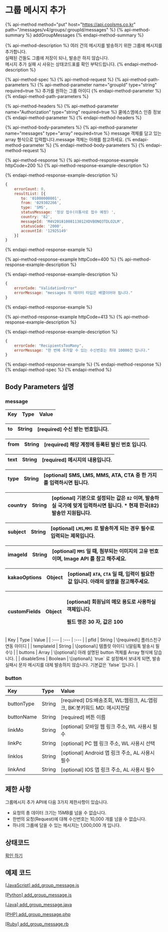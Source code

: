 # 그룹 메시지 추가

{% api-method method="put" host="https://api.coolsms.co.kr" path="/messages/v4/groups/:groupId/messages" %}
{% api-method-summary %}
addGroupMessages
{% endapi-method-summary %}

{% api-method-description %}
여러 건의 메시지를 발송하기 위한 그룹에 메시지를 추가합니다.  
실패된 건들도 그룹에 저장이 되나, 발송은 하지 않습니다.  
메시지 추가 실패 시 사유는 상태코드표를 확인 부탁드립니다.
{% endapi-method-description %}

{% api-method-spec %}
{% api-method-request %}
{% api-method-path-parameters %}
{% api-method-parameter name="groupId" type="string" required=true %}
추가를 원하는 그룹 아이디
{% endapi-method-parameter %}
{% endapi-method-path-parameters %}

{% api-method-headers %}
{% api-method-parameter name="Authorization" type="string" required=true %}
쿨에스엠에스 인증 정보
{% endapi-method-parameter %}
{% endapi-method-headers %}

{% api-method-body-parameters %}
{% api-method-parameter name="messages" type="array" required=true %}
message 객체를 담고 있는 array 형식으로 입력합니다.message 객체는 아래를 참고하세요.
{% endapi-method-parameter %}
{% endapi-method-body-parameters %}
{% endapi-method-request %}

{% api-method-response %}
{% api-method-response-example httpCode=200 %}
{% api-method-response-example-description %}

{% endapi-method-response-example-description %}

```javascript
{
    errorCount: 0,
    resultList: [{
       to: '01000000001',
       from: '029302266',
       type: 'SMS',
       statusMessage: '정상 접수(이통사로 접수 예정) ',
       country: '82',
       messageId: 'M4V20181008113012XDVBONQ3TDLO2LM',
       statusCode: '2000',
       accountId: '12925149'
    }]
}
```
{% endapi-method-response-example %}

{% api-method-response-example httpCode=400 %}
{% api-method-response-example-description %}

{% endapi-method-response-example-description %}

```javascript
{
    errorCode: "ValidationError"
    errorMessage: "messages 의 데이터 타입은 배열이어야 됩니다."
}
```
{% endapi-method-response-example %}

{% api-method-response-example httpCode=413 %}
{% api-method-response-example-description %}

{% endapi-method-response-example-description %}

```javascript
{
    errorCode: "RecipientsTooMany",
    errorMessage: "한 번에 추가할 수 있는 수신번호는 최대 10000건 입니다."
}
```
{% endapi-method-response-example %}
{% endapi-method-response %}
{% endapi-method-spec %}
{% endapi-method %}

## Body Parameters 설명

### message

| Key | Type | Value |
| :--- | :--- | :--- |


| to | String | \[required\] 수신 받는 번호입니다. |
| :--- | :--- | :--- |


| from | String | \[required\] 해당 계정에 등록된 발신 번호 입니다. |
| :--- | :--- | :--- |


| text | String | \[required\] 메시지의 내용입니다. |
| :--- | :--- | :--- |


| type | String | \[optional\] SMS, LMS, MMS, ATA, CTA 중 한 가지를 입력하시면 됩니다. |
| :--- | :--- | :--- |


| country | String | \[optional\] 기본으로 설정되는 값은 `82` 이며, 발송하실 국가에 맞게 입력하시면 됩니다. \* 현재 한국\(82\) 발송만 지원됩니다. |
| :--- | :--- | :--- |


| subject | String | \[optional\] `LMS`,`MMS` 로 발송하게 되는 경우 필수로 입력되는 제목입니다. |
| :--- | :--- | :--- |


| imageId | String | \[optional\] `MMS` 일 때, 첨부되는 이미지의 고유 번호이며, Image API 를 참고 해주세요. |
| :--- | :--- | :--- |


| kakaoOptions | Object | \[optional\] `ATA`, `CTA` 일 때, 입력이 필요한 값 입니다. 아래의 설명을 참고해주세요. |
| :--- | :--- | :--- |


<table>
  <thead>
    <tr>
      <th style="text-align:left">customFields</th>
      <th style="text-align:left">Object</th>
      <th style="text-align:left">
        <p>[optional] &#xD68C;&#xC6D0;&#xB2D8;&#xC758; &#xBA54;&#xBAA8; &#xC6A9;&#xB3C4;&#xB85C;
          &#xC0AC;&#xC6A9;&#xD558;&#xC2E4; &#xAC1D;&#xCCB4;&#xC785;&#xB2C8;&#xB2E4;.</p>
        <p>&#xD544;&#xB4DC; &#xBA85;&#xC740; 30 &#xC790;, &#xAC12;&#xC740; 100</p>
      </th>
    </tr>
  </thead>
  <tbody></tbody>
</table>| Key | Type | Value |
| :--- | :--- | :--- |
| pfId | String | \[required\] 플러스친구 연동 아이디 |
| templateId | String | \[optional\] 템플릿 아이디 \(알림톡 발송시 필수\) |
| buttons | Array | \[optional\] 아래 설명된 button 객체를 Array 형식에 담습니다. |
| disableSms | Boolean | \[optional\] `true` 로 설정해서 보내게 되면, 발송 실패시 문자 메시지를 대체 발송하지 않습니다. 기본값은 `false` 입니다. |

### button

| Key | Type | Value |
| :--- | :--- | :--- |
| buttonType | String | \[required\] DS:배송조회, WL:웹링크, AL:앱링크, BK:봇키워드 MD: 메시지전달 |
| buttonName | String | \[required\] 버튼 이름 |
| linkMo | String | \[optional\] 모바일 웹 링크 주소, WL 사용시 필수 |
| linkPc | String | \[optional\] PC 웹 링크 주소, WL 사용시 선택 |
| linkIos | String | \[optional\] Android 앱 링크 주소, AL 사용시 필수 |
| linkAnd | String | \[optional\] IOS 앱 링크 주소, AL 사용시 필수 |

## 제한 사항

그룹메시지 추가 API에 다음 3가지 제한사항이 있습니다.

* 요청의 총 데이터 크기는 15MB를 넘을 수 없습니다.
* 한번의 요청\(Request\)에 대해 수신번호는 10,000 개를 넘을 수 없습니다.
* 하나의 그룹에 담을 수 있는 메시지는 1,000,000 개 입니다.

## 상태코드

[확인 하기](../../message-status-codes.md#undefined)

## 예제 코드

[\[JavaScript\] add\_group\_message.js](https://github.com/solapi/examples/blob/master/javascript/add_group_message.js)

[\[Python\] add\_group\_message.js](https://github.com/solapi/examples/blob/master/python/group/)

[\[Java\] add\_group\_message.java](https://github.com/solapi/examples/tree/master/java)

[\[PHP\] add\_group\_message.php](https://github.com/solapi/examples/blob/master/php/add_group_message.php)

[\[Ruby\] add\_group\_message.rb](https://github.com/solapi/examples/blob/master/ruby/add_group_message.rb)

